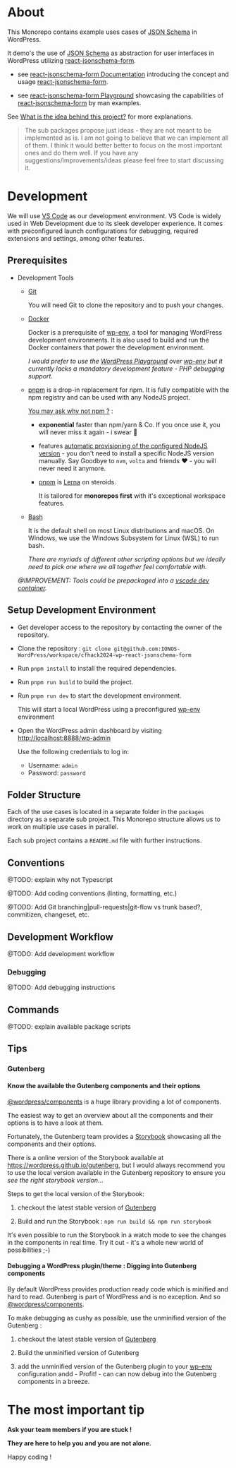 # About

This Monorepo contains example uses cases of [JSON Schema](https://json-schema.org/) in WordPress. 

It demo's the use of [JSON Schema](https://json-schema.org/) as abstraction for user interfaces in WordPress utilizing [react-jsonschema-form](https://github.com/rjsf-team/react-jsonschema-form). 

  - see [react-jsonschema-form Documentation](https://rjsf-team.github.io/react-jsonschema-form/docs/) introducing the concept and usage  [react-jsonschema-form](https://github.com/rjsf-team/react-jsonschema-form).

  - see [react-jsonschema-form Playground](https://rjsf-team.github.io/react-jsonschema-form/) showcasing the capabilities of [react-jsonschema-form](https://github.com/rjsf-team/react-jsonschema-form) by man examples.

See [What is the idea behind this project?](https://github.com/IONOS-WordPress/cfhack2024-wp-react-jsonschema-form/discussions/2) for more explanations.

> The sub packages propose just ideas - they are not meant to be implemented as is.
> I am not going to believe that we can implement all of them. I think it would better better to focus on the most important ones and do them well.
> If you have any suggestions/improvements/ideas please feel free to start discussing it.

# Development

We will use [VS Code](https://code.visualstudio.com/) as our development environment. VS Code is widely used in Web Development due to its sleek developer experience. It comes with preconfigured launch configurations for debugging, required extensions and settings, among other features.

## Prerequisites

- Development Tools

  - [Git](https://git-scm.com/)

    You will need Git to clone the repository and to push your changes.

  - [Docker](https://docs.docker.com/engine/install/)

    Docker is a prerequisite of [wp-env](https://developer.wordpress.org/block-editor/reference-guides/packages/packages-env/), a tool for managing WordPress development environments. It is also used to build and run the Docker containers that power the development environment.

    _I would prefer to use the [WordPress Playground](https://wordpress.org/playground/) over [wp-env](https://developer.wordpress.org/block-editor/reference-guides/packages/packages-env/) but it currently lacks a mandatory development feature - PHP debugging support._

  - [pnpm](https://pnpm.io/installation) is a drop-in replacement for npm. It is fully compatible with the npm registry and can be used with any NodeJS project.
    
    [You may ask why not npm ?](https://pnpm.io/feature-comparison) :
    
      - **exponential** faster than npm/yarn & Co. If you once use it, you will never miss it again - i swear 🤞

      - features [automatic provisioning of the configured NodeJS version](https://pnpm.io/npmrc#nodejs-settings) - you don't need to install a specific NodeJS version manually. Say Goodbye to `nvm`, `volta` and friends ❤️ - you will never need it anymore.

      - [pnpm](https://pnpm.io) is [Lerna](https://lerna.js.org/) on steroids. 
      
        It is tailored for **monorepos first** with it's exceptional workspace features.
    
  - [Bash](https://www.gnu.org/software/bash/)

    It is the default shell on most Linux distributions and macOS. On Windows, we use the Windows Subsystem for Linux (WSL) to run bash.

    _There are myriads of different other scripting options but we ideally need to pick one where we all together feel comfortable with._

  _@IMPROVEMENT: Tools could be prepackaged into a [vscode dev container](https://code.visualstudio.com/docs/devcontainers/containers)._

## Setup Development Environment

- Get developer access to the repository by contacting the owner of the repository.

- Clone the repository : `git clone git@github.com:IONOS-WordPress/workspace/cfhack2024-wp-react-jsonschema-form`

- Run `pnpm install` to install the required dependencies.

- Run `pnpm run build` to build the project.

- Run `pnpm run dev` to start the development environment.

  This will start a local WordPress using a preconfigured [wp-env](https://developer.wordpress.org/block-editor/reference-guides/packages/packages-env/) environment

- Open the WordPress admin dashboard by visiting [http://localhost:8888/wp-admin](http://localhost:8888/wp-admin)

  Use the following credentials to log in:

    - Username: `admin`
    - Password: `password`

## Folder Structure

Each of the use cases is located in a separate folder in the `packages` directory as a separate sub project. This Monorepo structure allows us to work on multiple use cases in parallel.

Each sub project contains a `README.md` file with further instructions.

## Conventions

@TODO: explain why not Typescript 

@TODO: Add coding conventions (linting, formatting, etc.)

@TODO: Add Git branching|pull-requests|git-flow vs trunk based?, commitizen, changeset, etc.

## Development Workflow

@TODO: Add development workflow

### Debugging

@TODO: Add debugging instructions

## Commands

@TODO: explain available package scripts

## Tips

### Gutenberg

#### Know the available the Gutenberg components and their options

[@wordpress/components](https://developer.wordpress.org/block-editor/reference-guides/packages/packages-components/) is a huge library providing a lot of components.

The easiest way to get an overview about all the components and their options is to have a look at them.

Fortunately, the Gutenberg team provides a [Storybook](https://storybook.js.org/) showcasing all the components and their options.

There is a online version of the Storybook available at https://wordpress.github.io/gutenberg, but I would always recommend you to use the local version available in the Gutenberg repository to ensure you _see the right storybook version_...

Steps to get the local version of the Storybook:

1. checkout the latest stable version of [Gutenberg](https://github.com/WordPress/gutenberg) 


2. Build and run the Storybook : `npm run build && npm run storybook`

It's even possible to run the Storybook in a watch mode to see the changes in the components in real time. Try it out - it's a whole new world of possibilities ;-)

#### Debugging a WordPress plugin/theme : Digging into Gutenberg components

By default WordPress provides production ready code which is minified and hard to read. Gutenberg is part of WordPress and is no exception. And so [@wordpress/components](https://developer.wordpress.org/block-editor/reference-guides/packages/packages-components/).

To make debugging as cushy as possible, use the unminified version of the Gutenberg : 

1. checkout the latest stable version of [Gutenberg](https://github.com/WordPress/gutenberg) 

1. Build the unminified version of Gutenberg 

1. add the unminified version of the Gutenberg plugin to your [wp-env](https://developer.wordpress.org/block-editor/reference-guides/packages/packages-env/) configuration andd - Profit! - can can now debug into the Gutenberg components in a breeze.

# The most important tip

**Ask your team members if you are stuck !**

**They are here to help you and you are not alone.**

Happy coding !